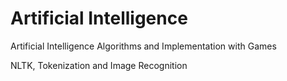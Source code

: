 # Artificial Intelligence

Artificial Intelligence Algorithms and Implementation with Games

NLTK, Tokenization and Image Recognition
